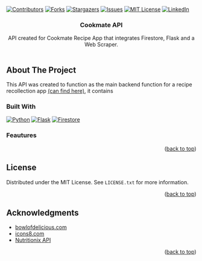 <!-- Improved compatibility of back to top link: See: https://github.com/othneildrew/Best-README-Template/pull/73 -->
<a name="readme-top"></a>
<!-- PROJECT SHIELDS -->
<!--
*** I'm using markdown "reference style" links for readability.
*** Reference links are enclosed in brackets [ ] instead of parentheses ( ).
*** See the bottom of this document for the declaration of the reference variables
*** for contributors-url, forks-url, etc. This is an optional, concise syntax you may use.
*** https://www.markdownguide.org/basic-syntax/#reference-style-links
-->
[![Contributors][contributors-shield]][contributors-url]
[![Forks][forks-shield]][forks-url]
[![Stargazers][stars-shield]][stars-url]
[![Issues][issues-shield]][issues-url]
[![MIT License][license-shield]][license-url]
[![LinkedIn][linkedin-shield]][linkedin-url]



<!-- PROJECT LOGO -->

<h3 align="center">Cookmate API</h3>

  <p align="center">
    API created for Cookmate Recipe App that integrates Firestore, Flask and a Web Scraper.
    <br />
    <br />
  </p>
</div>

<!-- ABOUT THE PROJECT -->
## About The Project
This API was created to function as the main backend function for a recipe recollection app [(can find here)](https://github.com/valeria-gonzalez/recipeApp), it contains 

### Built With

[![Python][Python]][Python-url] [![Flask][Flask]][Flask-url] [![Firestore][Firestore]][Firestore-url] 

### Feautures

<p align="right">(<a href="#readme-top">back to top</a>)</p>

<!-- LICENSE -->
## License

Distributed under the MIT License. See `LICENSE.txt` for more information.

<p align="right">(<a href="#readme-top">back to top</a>)</p>

<!-- ACKNOWLEDGMENTS -->
## Acknowledgments
* [bowlofdelicious.com](https://www.bowlofdelicious.com/)
* [icons8.com](https://icons8.com/illustrations)
* [Nutritionix API](https://www.nutritionix.com/)

<p align="right">(<a href="#readme-top">back to top</a>)</p>



<!-- MARKDOWN LINKS & IMAGES -->
<!-- https://www.markdownguide.org/basic-syntax/#reference-style-links -->
[contributors-shield]: https://img.shields.io/github/contributors/valeria-gonzalez/cookmateAPI.svg?style=for-the-badge
[contributors-url]: https://github.com/valeria-gonzalez/cookmateAPI/graphs/contributors
[forks-shield]: https://img.shields.io/github/forks/valeria-gonzalez/cookmateAPI.svg?style=for-the-badge
[forks-url]: https://github.com/valeria-gonzalez/cookmateAPI/network/members
[stars-shield]: https://img.shields.io/github/stars/valeria-gonzalez/cookmateAPI.svg?style=for-the-badge
[stars-url]: https://github.com/valeria-gonzalez/cookmateAPI/stargazers
[issues-shield]: https://img.shields.io/github/issues/valeria-gonzalez/cookmateAPI.svg?style=for-the-badge
[issues-url]: https://github.com/valeria-gonzalez/cookmateAPI/issues
[license-shield]: https://img.shields.io/github/license/valeria-gonzalez/cookmateAPI.svg?style=for-the-badge
[license-url]: https://github.com/valeria-gonzalez/cookmateAPI/blob/master/LICENSE.txt
[linkedin-shield]: https://img.shields.io/badge/-LinkedIn-black.svg?style=for-the-badge&logo=linkedin&colorB=555
[linkedin-url]: https://linkedin.com/in/valeria-gonzalez-segura
[Python]: https://img.shields.io/badge/Python-blue?style=for-the-badge&logo=python&logoColor=white
[Python-url]: https://www.python.org/
[Flask]: https://img.shields.io/badge/Flask-black?style=for-the-badge&logo=flask&logoColor=white
[Flask-url]: https://flask.palletsprojects.com/en/2.3.x/
[Firestore]: https://img.shields.io/badge/Firestore-blue?style=for-the-badge&logo=firebase&logoColor=yellow
[Firestore-url]: https://firebase.google.com/docs/firestore
